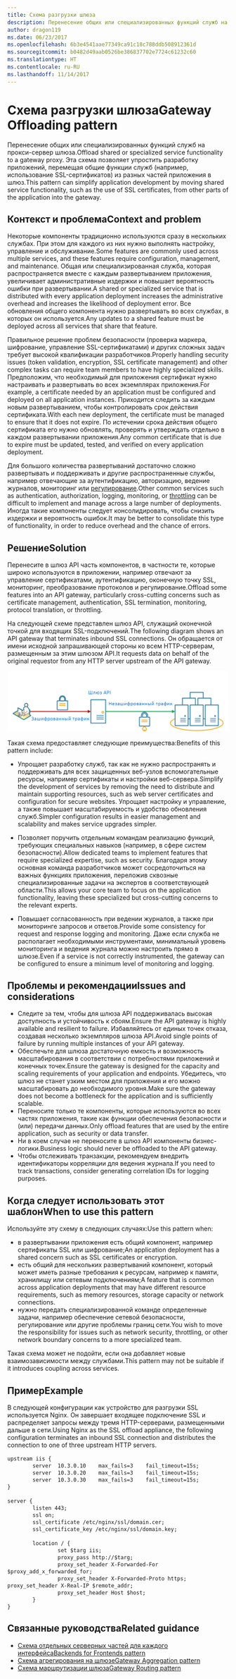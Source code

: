```yaml
---
title: Схема разгрузки шлюза
description: Перенесение общих или специализированных функций служб на прокси-сервер шлюза.
author: dragon119
ms.date: 06/23/2017
ms.openlocfilehash: 6b3e4541aae77349ca91c18c788ddb508912361d
ms.sourcegitcommit: b0482d49aab0526be386837702e7724c61232c60
ms.translationtype: HT
ms.contentlocale: ru-RU
ms.lasthandoff: 11/14/2017
---
```

# <a name="gateway-offloading-pattern"></a><span data-ttu-id="2c9fb-103">Схема разгрузки шлюза</span><span class="sxs-lookup"><span data-stu-id="2c9fb-103">Gateway Offloading pattern</span></span>

<span data-ttu-id="2c9fb-104">Перенесение общих или специализированных функций служб на прокси-сервер шлюза.</span><span class="sxs-lookup"><span data-stu-id="2c9fb-104">Offload shared or specialized service functionality to a gateway proxy.</span></span> <span data-ttu-id="2c9fb-105">Эта схема позволяет упростить разработку приложений, перемещая общие функции служб (например, использование SSL-сертификатов) из разных частей приложения в шлюз.</span><span class="sxs-lookup"><span data-stu-id="2c9fb-105">This pattern can simplify application development by moving shared service functionality, such as the use of SSL certificates, from other parts of the application into the gateway.</span></span>

## <a name="context-and-problem"></a><span data-ttu-id="2c9fb-106">Контекст и проблема</span><span class="sxs-lookup"><span data-stu-id="2c9fb-106">Context and problem</span></span>

<span data-ttu-id="2c9fb-107">Некоторые компоненты традиционно используются сразу в нескольких службах. При этом для каждого из них нужно выполнять настройку, управление и обслуживание.</span><span class="sxs-lookup"><span data-stu-id="2c9fb-107">Some features are commonly used across multiple services, and these features require configuration, management, and maintenance.</span></span> <span data-ttu-id="2c9fb-108">Общая или специализированная служба, которая распространяется вместе с каждым развертыванием приложения, увеличивает административные издержки и повышает вероятность ошибки при развертывании.</span><span class="sxs-lookup"><span data-stu-id="2c9fb-108">A shared or specialized service that is distributed with every application deployment increases the administrative overhead and increases the likelihood of deployment error.</span></span> <span data-ttu-id="2c9fb-109">Все обновления общего компонента нужно развертывать во всех службах, в которых он используется.</span><span class="sxs-lookup"><span data-stu-id="2c9fb-109">Any updates to a shared feature must be deployed across all services that share that feature.</span></span>

<span data-ttu-id="2c9fb-110">Правильное решение проблем безопасности (проверка маркера, шифрование, управление SSL-сертификатами) и других сложных задач требует высокой квалификации разработчиков.</span><span class="sxs-lookup"><span data-stu-id="2c9fb-110">Properly handling security issues (token validation, encryption, SSL certificate management) and other complex tasks can require team members to have highly specialized skills.</span></span> <span data-ttu-id="2c9fb-111">Предположим, что необходимый для приложения сертификат нужно настраивать и развертывать во всех экземплярах приложения.</span><span class="sxs-lookup"><span data-stu-id="2c9fb-111">For example, a certificate needed by an application must be configured and deployed on all application instances.</span></span> <span data-ttu-id="2c9fb-112">Приходится следить за каждым новым развертыванием, чтобы контролировать срок действия сертификата.</span><span class="sxs-lookup"><span data-stu-id="2c9fb-112">With each new deployment, the certificate must be managed to ensure that it does not expire.</span></span> <span data-ttu-id="2c9fb-113">По истечении срока действия общего сертификата его нужно обновлять, проверять и утверждать отдельно в каждом развертывании приложения.</span><span class="sxs-lookup"><span data-stu-id="2c9fb-113">Any common certificate that is due to expire must be updated, tested, and verified on every application deployment.</span></span>

<span data-ttu-id="2c9fb-114">Для большого количества развертываний достаточно сложно развертывать и поддерживать и другие распространенные службы, например отвечающие за аутентификацию, авторизацию, ведение журналов, мониторинг или [регулирование](./throttling.md).</span><span class="sxs-lookup"><span data-stu-id="2c9fb-114">Other common services such as authentication, authorization, logging, monitoring, or [throttling](./throttling.md) can be difficult to implement and manage across a large number of deployments.</span></span> <span data-ttu-id="2c9fb-115">Иногда такие компоненты следует консолидировать, чтобы снизить издержки и вероятность ошибок.</span><span class="sxs-lookup"><span data-stu-id="2c9fb-115">It may be better to consolidate this type of functionality, in order to reduce overhead and the chance of errors.</span></span>

## <a name="solution"></a><span data-ttu-id="2c9fb-116">Решение</span><span class="sxs-lookup"><span data-stu-id="2c9fb-116">Solution</span></span>

<span data-ttu-id="2c9fb-117">Перенесите в шлюз API часть компонентов, в частности те, которые широко используются в приложении, например отвечают за управление сертификатами, аутентификацию, оконечную точку SSL, мониторинг, преобразование протоколов и регулирование.</span><span class="sxs-lookup"><span data-stu-id="2c9fb-117">Offload some features into an API gateway, particularly cross-cutting concerns such as certificate management, authentication, SSL termination, monitoring, protocol translation, or throttling.</span></span> 

<span data-ttu-id="2c9fb-118">На следующей схеме представлен шлюз API, служащий оконечной точкой для входящих SSL-подключений.</span><span class="sxs-lookup"><span data-stu-id="2c9fb-118">The following diagram shows an API gateway that terminates inbound SSL connections.</span></span> <span data-ttu-id="2c9fb-119">Он обращается от имени исходной запрашивающей стороны ко всем HTTP-серверам, размещенным за этим шлюзом API.</span><span class="sxs-lookup"><span data-stu-id="2c9fb-119">It requests data on behalf of the original requestor from any HTTP server upstream of the API gateway.</span></span>

 ![](./_images/gateway-offload.png)
 
<span data-ttu-id="2c9fb-120">Такая схема предоставляет следующие преимущества:</span><span class="sxs-lookup"><span data-stu-id="2c9fb-120">Benefits of this pattern include:</span></span>

- <span data-ttu-id="2c9fb-121">Упрощает разработку служб, так как не нужно распространять и поддерживать для всех защищенных веб-узлов вспомогательные ресурсы, например сертификаты и настройки веб-сервера.</span><span class="sxs-lookup"><span data-stu-id="2c9fb-121">Simplify the development of services by removing the need to distribute and maintain supporting resources, such as web server certificates and configuration for secure websites.</span></span> <span data-ttu-id="2c9fb-122">Упрощает настройку и управление, а также повышает масштабируемость и удобство обновления служб.</span><span class="sxs-lookup"><span data-stu-id="2c9fb-122">Simpler configuration results in easier management and scalability and makes service upgrades simpler.</span></span>

- <span data-ttu-id="2c9fb-123">Позволяет поручить отдельным командам реализацию функций, требующих специальных навыков (например, в сфере систем безопасности).</span><span class="sxs-lookup"><span data-stu-id="2c9fb-123">Allow dedicated teams to implement features that require specialized expertise, such as security.</span></span> <span data-ttu-id="2c9fb-124">Благодаря этому основная команда разработчиков может сосредоточиться на важных функциях приложения, переложив сквозные специализированные задачи на экспертов в соответствующей области.</span><span class="sxs-lookup"><span data-stu-id="2c9fb-124">This allows your core team to focus on the application functionality, leaving these specialized but cross-cutting concerns to the relevant experts.</span></span>

- <span data-ttu-id="2c9fb-125">Повышает согласованность при ведении журналов, а также при мониторинге запросов и ответов.</span><span class="sxs-lookup"><span data-stu-id="2c9fb-125">Provide some consistency for request and response logging and monitoring.</span></span> <span data-ttu-id="2c9fb-126">Даже если служба не располагает необходимыми инструментами, минимальный уровень мониторинга и ведения журнала можно настроить прямо в шлюзе.</span><span class="sxs-lookup"><span data-stu-id="2c9fb-126">Even if a service is not correctly instrumented, the gateway can be configured to ensure a minimum level of monitoring and logging.</span></span>

## <a name="issues-and-considerations"></a><span data-ttu-id="2c9fb-127">Проблемы и рекомендации</span><span class="sxs-lookup"><span data-stu-id="2c9fb-127">Issues and considerations</span></span>

- <span data-ttu-id="2c9fb-128">Следите за тем, чтобы для шлюза API поддерживалась высокая доступность и устойчивость к сбоям.</span><span class="sxs-lookup"><span data-stu-id="2c9fb-128">Ensure the API gateway is highly available and resilient to failure.</span></span> <span data-ttu-id="2c9fb-129">Избавляйтесь от единых точек отказа, создавая несколько экземпляров шлюза API.</span><span class="sxs-lookup"><span data-stu-id="2c9fb-129">Avoid single points of failure by running multiple instances of your API gateway.</span></span> 
- <span data-ttu-id="2c9fb-130">Обеспечьте для шлюза достаточную емкость и возможность масштабирования в соответствии с потребностями приложений и конечных точек.</span><span class="sxs-lookup"><span data-stu-id="2c9fb-130">Ensure the gateway is designed for the capacity and scaling requirements of your application and endpoints.</span></span> <span data-ttu-id="2c9fb-131">Убедитесь, что шлюз не станет узким местом для приложения и его можно масштабировать до необходимого уровня.</span><span class="sxs-lookup"><span data-stu-id="2c9fb-131">Make sure the gateway does not become a bottleneck for the application and is sufficiently scalable.</span></span>
- <span data-ttu-id="2c9fb-132">Переносите только те компоненты, которые используются во всех частях приложения, такие как функции обеспечения безопасности и (или) передачи данных.</span><span class="sxs-lookup"><span data-stu-id="2c9fb-132">Only offload features that are used by the entire application, such as security or data transfer.</span></span>
- <span data-ttu-id="2c9fb-133">Ни в коем случае не переносите в шлюз API компоненты бизнес-логики.</span><span class="sxs-lookup"><span data-stu-id="2c9fb-133">Business logic should never be offloaded to the API gateway.</span></span> 
- <span data-ttu-id="2c9fb-134">Чтобы отслеживать транзакции, рекомендуем внедрить идентификаторы корреляции для ведения журнала.</span><span class="sxs-lookup"><span data-stu-id="2c9fb-134">If you need to track transactions, consider generating correlation IDs for logging purposes.</span></span>

## <a name="when-to-use-this-pattern"></a><span data-ttu-id="2c9fb-135">Когда следует использовать этот шаблон</span><span class="sxs-lookup"><span data-stu-id="2c9fb-135">When to use this pattern</span></span>

<span data-ttu-id="2c9fb-136">Используйте эту схему в следующих случаях:</span><span class="sxs-lookup"><span data-stu-id="2c9fb-136">Use this pattern when:</span></span>

- <span data-ttu-id="2c9fb-137">в развертывании приложения есть общий компонент, например сертификаты SSL или шифрование;</span><span class="sxs-lookup"><span data-stu-id="2c9fb-137">An application deployment has a shared concern such as SSL certificates or encryption.</span></span>
- <span data-ttu-id="2c9fb-138">есть общий для нескольких развертываний компонент, который может иметь разные требования к ресурсам, например к памяти, хранилищу или сетевым подключениям;</span><span class="sxs-lookup"><span data-stu-id="2c9fb-138">A feature that is common across application deployments that may have different resource requirements, such as memory resources, storage capacity or network connections.</span></span>
- <span data-ttu-id="2c9fb-139">нужно передать специализированной команде определенные задачи, например обеспечение сетевой безопасности, регулирование или другие проблемы границ сети.</span><span class="sxs-lookup"><span data-stu-id="2c9fb-139">You wish to move the responsibility for issues such as network security, throttling, or other network boundary concerns to a more specialized team.</span></span>

<span data-ttu-id="2c9fb-140">Такая схема может не подойти, если она добавляет новые взаимозависимости между службами.</span><span class="sxs-lookup"><span data-stu-id="2c9fb-140">This pattern may not be suitable if it introduces coupling across services.</span></span>

## <a name="example"></a><span data-ttu-id="2c9fb-141">Пример</span><span class="sxs-lookup"><span data-stu-id="2c9fb-141">Example</span></span>

<span data-ttu-id="2c9fb-142">В следующей конфигурации как устройство для разгрузки SSL используется Nginx. Он завершает входящее подключение SSL и распределяет запросы между тремя HTTP-серверами, размещенными дальше в сети.</span><span class="sxs-lookup"><span data-stu-id="2c9fb-142">Using Nginx as the SSL offload appliance, the following configuration terminates an inbound SSL connection and distributes the connection to one of three upstream HTTP servers.</span></span>

```
upstream iis {
        server  10.3.0.10    max_fails=3    fail_timeout=15s;
        server  10.3.0.20    max_fails=3    fail_timeout=15s;
        server  10.3.0.30    max_fails=3    fail_timeout=15s;
}

server {
        listen 443;
        ssl on;
        ssl_certificate /etc/nginx/ssl/domain.cer;
        ssl_certificate_key /etc/nginx/ssl/domain.key;

        location / {
                set $targ iis;
                proxy_pass http://$targ;
                proxy_set_header X-Forwarded-For $proxy_add_x_forwarded_for;
                proxy_set_header X-Forwarded-Proto https;
proxy_set_header X-Real-IP $remote_addr;
                proxy_set_header Host $host;
        }
}
```

## <a name="related-guidance"></a><span data-ttu-id="2c9fb-143">Связанные руководства</span><span class="sxs-lookup"><span data-stu-id="2c9fb-143">Related guidance</span></span>

- [<span data-ttu-id="2c9fb-144">Схема отдельных серверных частей для каждого интерфейса</span><span class="sxs-lookup"><span data-stu-id="2c9fb-144">Backends for Frontends pattern</span></span>](./backends-for-frontends.md)
- [<span data-ttu-id="2c9fb-145">Схема агрегирования на шлюзе</span><span class="sxs-lookup"><span data-stu-id="2c9fb-145">Gateway Aggregation pattern</span></span>](./gateway-aggregation.md)
- [<span data-ttu-id="2c9fb-146">Схема маршрутизации шлюза</span><span class="sxs-lookup"><span data-stu-id="2c9fb-146">Gateway Routing pattern</span></span>](./gateway-routing.md)

